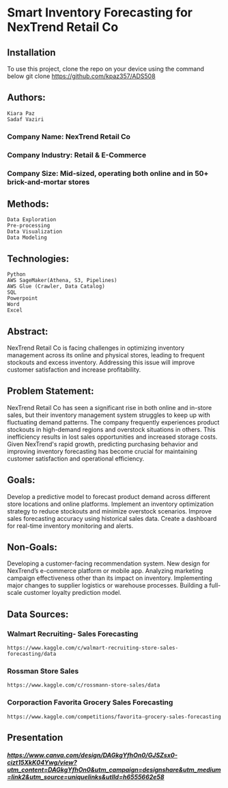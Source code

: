# Smart Inventory Forecasting for NexTrend Retail Co 

## Installation 
To use this project, clone the repo on your device using the command below
    git clone https://github.com/kpaz357/ADS508

## Authors:
    Kiara Paz
    Sadaf Vaziri

### Company Name: NexTrend Retail Co 
### Company Industry: Retail & E-Commerce 
### Company Size: Mid-sized, operating both online and in 50+ brick-and-mortar stores 

## Methods:
    Data Exploration
    Pre-processing
    Data Visualization
    Data Modeling

## Technologies:
    Python 
    AWS SageMaker(Athena, S3, Pipelines)
    AWS Glue (Crawler, Data Catalog)
    SQL
    Powerpoint
    Word
    Excel

## Abstract:  
NexTrend Retail Co is facing challenges in optimizing inventory management across its online and physical stores, leading to frequent stockouts and excess inventory. Addressing this issue will improve customer satisfaction and increase profitability. 

## Problem Statement:  
NexTrend Retail Co has seen a significant rise in both online and in-store sales, but their inventory management system struggles to keep up with fluctuating demand patterns. The company frequently experiences product stockouts in high-demand regions and overstock situations in others. This inefficiency results in lost sales opportunities and increased storage costs. Given NexTrend's rapid growth, predicting purchasing behavior and improving inventory forecasting has become crucial for maintaining customer satisfaction and operational efficiency. 

## Goals:  
Develop a predictive model to forecast product demand across different store locations and online platforms. 
Implement an inventory optimization strategy to reduce stockouts and minimize overstock scenarios. 
Improve sales forecasting accuracy using historical sales data. 
Create a dashboard for real-time inventory monitoring and alerts. 

## Non-Goals: 
Developing a customer-facing recommendation system. 
New design for NexTrend’s e-commerce platform or mobile app. 
Analyzing marketing campaign effectiveness other than its impact on inventory. 
Implementing major changes to supplier logistics or warehouse processes. 
Building a full-scale customer loyalty prediction model.  

## Data Sources:  
### Walmart Recruiting- Sales Forecasting 
    https://www.kaggle.com/c/walmart-recruiting-store-sales-forecasting/data 
### Rossman Store Sales 
    https://www.kaggle.com/c/rossmann-store-sales/data 
### Corporaction Favorita Grocery Sales Forecasting 
    https://www.kaggle.com/competitions/favorita-grocery-sales-forecasting 


## Presentation
##### https://www.canva.com/design/DAGkgYfhOn0/GJSZsx0-cizt15XkK04Ywg/view?utm_content=DAGkgYfhOn0&utm_campaign=designshare&utm_medium=link2&utm_source=uniquelinks&utlId=h6555662e58
